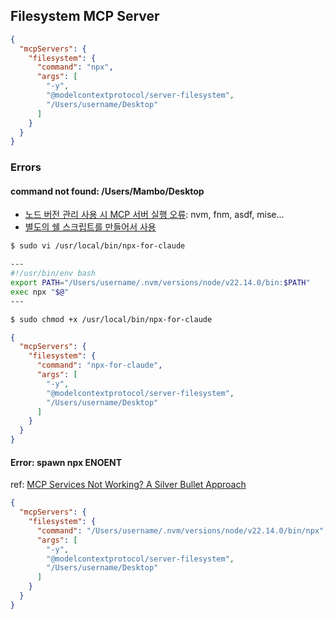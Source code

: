 ## Filesystem MCP Server

```json
{
  "mcpServers": {
    "filesystem": {
      "command": "npx",
      "args": [
        "-y",
        "@modelcontextprotocol/server-filesystem",
        "/Users/username/Desktop"
      ]
    }
  }
}
```

### Errors

#### command not found: /Users/Mambo/Desktop

- [노드 버전 관리 사용 시 MCP 서버 실행 오류](https://github.com/modelcontextprotocol/servers/issues/64): nvm, fnm, asdf, mise...
- [별도의 쉘 스크립트를 만들어서 사용](https://github.com/modelcontextprotocol/servers/issues/64#issuecomment-2730913259)

```sh
$ sudo vi /usr/local/bin/npx-for-claude

---
#!/usr/bin/env bash
export PATH="/Users/username/.nvm/versions/node/v22.14.0/bin:$PATH"
exec npx "$@"
---

$ sudo chmod +x /usr/local/bin/npx-for-claude
```

```json
{
  "mcpServers": {
    "filesystem": {
      "command": "npx-for-claude",
      "args": [
        "-y",
        "@modelcontextprotocol/server-filesystem",
        "/Users/username/Desktop"
      ]
    }
  }
}
```

#### Error: spawn npx ENOENT

ref: [MCP Services Not Working? A Silver Bullet Approach](https://medium.com/@kaue.tech/mcp-services-not-working-a-silver-bullet-approach-claude-mcp-agent-tutorial-4117c28613b1)

```json
{
  "mcpServers": {
    "filesystem": {
      "command": "/Users/username/.nvm/versions/node/v22.14.0/bin/npx",
      "args": [
        "-y",
        "@modelcontextprotocol/server-filesystem",
        "/Users/username/Desktop"
      ]
    }
  }
}
```
